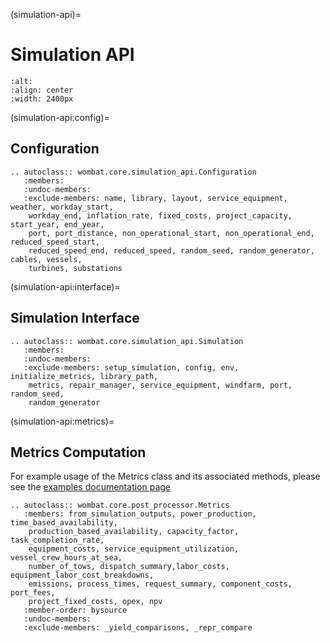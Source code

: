 (simulation-api)=
# Simulation API

```{image} ../images/simulation_api.svg
:alt:
:align: center
:width: 2400px
```

(simulation-api:config)=
## Configuration

```{eval-rst}
.. autoclass:: wombat.core.simulation_api.Configuration
   :members:
   :undoc-members:
   :exclude-members: name, library, layout, service_equipment, weather, workday_start,
    workday_end, inflation_rate, fixed_costs, project_capacity, start_year, end_year,
    port, port_distance, non_operational_start, non_operational_end, reduced_speed_start,
    reduced_speed_end, reduced_speed, random_seed, random_generator, cables, vessels,
    turbines, substations
```

(simulation-api:interface)=
## Simulation Interface

```{eval-rst}
.. autoclass:: wombat.core.simulation_api.Simulation
   :members:
   :undoc-members:
   :exclude-members: setup_simulation, config, env, initialize_metrics, library_path,
    metrics, repair_manager, service_equipment, windfarm, port, random_seed,
    random_generator
```

(simulation-api:metrics)=
## Metrics Computation

For example usage of the Metrics class and its associated methods, please see the
[examples documentation page](../examples/metrics_demonstration)

```{eval-rst}
.. autoclass:: wombat.core.post_processor.Metrics
   :members: from_simulation_outputs, power_production, time_based_availability,
    production_based_availability, capacity_factor, task_completion_rate,
    equipment_costs, service_equipment_utilization, vessel_crew_hours_at_sea,
    number_of_tows, dispatch_summary,labor_costs, equipment_labor_cost_breakdowns,
    emissions, process_times, request_summary, component_costs, port_fees,
    project_fixed_costs, opex, npv
   :member-order: bysource
   :undoc-members:
   :exclude-members: _yield_comparisons, _repr_compare
```
